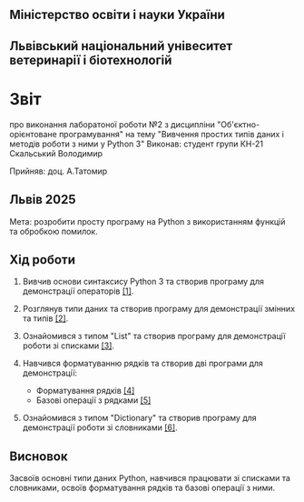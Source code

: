 ## Міністерство освіти і науки України

## Львівський національний унівеситет ветеринарії і біотехнологій

# Звіт
про виконання лаборатоної роботи №2 з дисципліни "Об'єктно-орієнтоване програмування" на тему "Вивчення простих типів даних і методів роботи з ними у Python 3"
Виконав: студент групи КН-21 Скальський Володимир

Прийняв: доц. А.Татомир

## Львів 2025

Мета: розробити просту програму на Python з використанням функцій та обробкою помилок.

## Хід роботи

1. Вивчив основи синтаксису Python 3 та створив програму для демонстрації операторів [[1]](basic-operators.py).

2. Розглянув типи даних та створив програму для демонстрації змінних та типів [[2]](variables-and-types.py).

3. Ознайомився з типом "List" та створив програму для демонстрації роботи зі списками [[3]](lists.py).

4. Навчився форматуванню рядків та створив дві програми для демонстрації:
   - Форматування рядків [[4]](string-formatting.py)
   - Базові операції з рядками [[5]](basic-string-operations.py)

5. Ознайомився з типом "Dictionary" та створив програму для демонстрації роботи зі словниками [[6]](dictionaries.py).

## Висновок
Засвоїв основні типи даних Python, навчився працювати зі списками та словниками, освоїв форматування рядків та базові операції з ними.